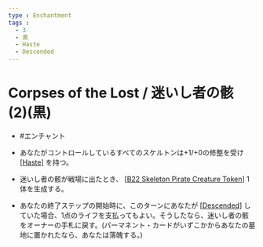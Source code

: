 ```yaml
---
type : Enchantment
tags : 
  - 3
  - 黒
  - Haste
  - Descended
---
```

# Corpses of the Lost / 迷いし者の骸 (2)(黒)

* #エンチャント

* あなたがコントロールしているすべてのスケルトンは+1/+0の修整を受け [[Haste]] を持つ。
* 迷いし者の骸が戦場に出たとき、 [[B22 Skeleton Pirate Creature Token]] 1体を生成する。
* あなたの終了ステップの開始時に、このターンにあなたが [[Descended]] していた場合、1点のライフを支払ってもよい。そうしたなら、迷いし者の骸をオーナーの手札に戻す。(パーマネント・カードがいずこかからあなたの墓地に置かれたなら、あなたは落魄する。)

[//begin]: # "Autogenerated link references for markdown compatibility"
[Haste]: ../../KeywordAbilities/Haste.md "Haste / 速攻"
[B22 Skeleton Pirate Creature Token]: <../Creatures/Tokens/B22 Skeleton Pirate Creature Token.md> "Black Skeleton Pirate Creature Token / 黒 スケルトン・海賊・クリーチャー・トークン 2/2"
[Descended]: ../../KeywordAbilities/Descended.md "Descended / 落魄"
[//end]: # "Autogenerated link references"
